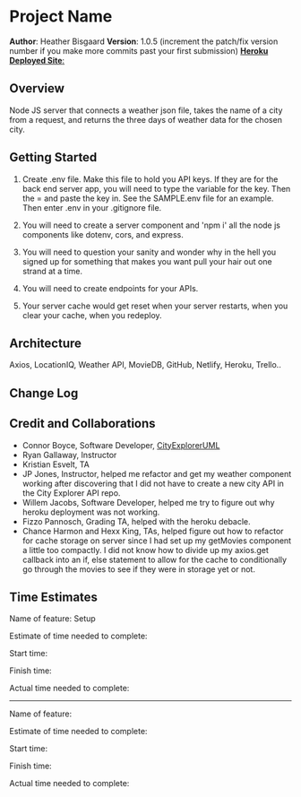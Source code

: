 # Project Name

**Author**: Heather Bisgaard
**Version**: 1.0.5 (increment the patch/fix version number if you make more commits past your first submission)
[**Heroku Deployed Site**:](https://city-explorer-api-hbisgaard.herokuapp.com/)

## Overview
<!-- Provide a high level overview of what this application is and why you are building it, beyond the fact that it's an assignment for this class. (i.e. What's your problem domain?) -->
Node JS server that connects a weather json file, takes the name of a city from a request, and returns the three days of weather data for the chosen city.

## Getting Started
<!-- What are the steps that a user must take in order to build this app on their own machine and get it running? -->
1. Create .env file. Make this file to hold you API keys. If they are for the back end server app, you will need to type the variable for the key. Then the = and paste the key in. See the SAMPLE.env file for an example. Then enter .env in your .gitignore file.

2. You will need to create a server component and 'npm i' all the node js components like dotenv, cors, and express.

3. You will need to question your sanity and wonder why in the hell you signed up for something that makes you want pull your hair out one strand at a time.

4. You will need to create endpoints for your APIs.

5. Your server cache would get reset when your server restarts, when you clear your cache, when you redeploy.

## Architecture
<!-- Provide a detailed description of the application design. What technologies (languages, libraries, etc) you're using, and any other relevant design information. -->
Axios, LocationIQ, Weather API, MovieDB, GitHub, Netlify, Heroku, Trello..

## Change Log

<!-- Use this area to document the iterative changes made to your application as each feature is successfully implemented. Use time stamps. Here's an example:

01-01-2001 4:59pm - Application now has a fully-functional express server, with a GET route for the location resource. -->

## Credit and Collaborations
<!-- Give credit (and a link) to other people or resources that helped you build this application. -->

- Connor Boyce, Software Developer, [CityExplorerUML](data/CityExplorerApiUML.png)
- Ryan Gallaway, Instructor
- Kristian Esvelt, TA
- JP Jones, Instructor, helped me refactor and get my weather component working after discovering that I did not have to create a new city API in the City Explorer API repo.
- Willem Jacobs, Software Developer, helped me try to figure out why heroku deployment was not working.
- Fizzo Pannosch, Grading TA, helped with the heroku debacle.
- Chance Harmon and Hexx King, TAs, helped figure out how to refactor for cache storage on server since I had set up my getMovies component a little too compactly. I did not know how to divide up my axios.get callback into an if, else statement to allow for the cache to conditionally go through the movies to see if they were in storage yet or not.

## Time Estimates

Name of feature: Setup

Estimate of time needed to complete:

Start time:

Finish time:

Actual time needed to complete:

---

Name of feature:

Estimate of time needed to complete:

Start time:

Finish time:

Actual time needed to complete:
